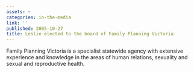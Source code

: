 ```yaml
---
assets: ~
categories: in-the-media
link: ''
published: 2005-10-27
title: Leslie elected to the board of Family Planning Victoria
---
```

Family Planning Victoria is a specialist statewide agency with extensive experience and knowledge in the areas of human relations, sexuality and sexual and reproductive health.